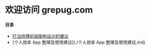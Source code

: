 # 欢迎访问 grepug.com

#### 目录

- [叮当师傅前端架构设计的建议](./叮当师傅前端架构设计的建议.md)
- [个人效率 App 整理及使用建议](./个人效率 App 整理及使用建议.md)